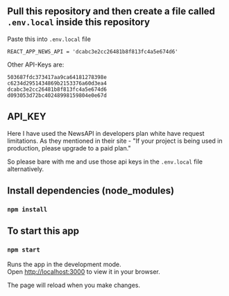 ## Pull this repository and then create a file called ```.env.local``` inside this repository

Paste this into `.env.local` file

`REACT_APP_NEWS_API = 'dcabc3e2cc26481b8f813fc4a5e674d6'`

Other API-Keys are:
```
503687fdc373417aa9ca64181278398e
c6234d2951434869b2153376a60d3ea4
dcabc3e2cc26481b8f813fc4a5e674d6
d093053d72bc40248998159804e0e67d
```

## API_KEY
Here I have used the NewsAPI in developers plan white have request limitations. As they mentioned in their site - "If your project is being used in production, please upgrade to a paid plan."

So please bare with me and use those api keys in the ```.env.local``` file alternatively. 

## Install dependencies (node_modules)
### `npm install`

## To start this app
### `npm start`

Runs the app in the development mode.\
Open [http://localhost:3000](http://localhost:3000) to view it in your browser.

The page will reload when you make changes.


